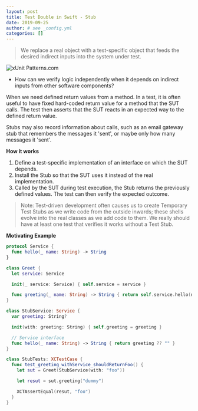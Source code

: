 ```yaml
---
layout: post
title: Test Double in Swift - Stub
date: 2019-09-25
author: # see _config.yml
categories: []
---
```


> We replace a real object with a test-specific object that feeds the desired
> indirect inputs into the system under test.

![xUnit Patterns.com](https://cl.ly/49f1e6017505/stub.gif)

* How can we verify logic independently when it depends on indirect inputs from
  other software components?

When we need defined return values from a method.  In a test, it is often useful
to have fixed hard-coded return value for a method that the SUT calls. The
test then asserts that the SUT reacts in an expected way to the defined
return value.

Stubs may also record information about calls, such as an email gateway stub
that remembers the messages it 'sent', or maybe only how many messages it
'sent'.

**How it works**

1. Define a test-specific implementation of an interface on which the SUT
   depends.
2. Install the Stub so that the SUT uses it instead of the real implementation.
3. Called by the SUT during test execution, the Stub returns the previously
   defined values. The test can then verify the expected outcome.

> Note: Test-driven development often causes us to create Temporary Test Stubs
> as we write code from the outside inwards; these shells evolve into the real
> classes as we add code to them.  We really should have at least one test that
> verifies it works without a Test Stub.

**Motivating Example**

```swift
protocol Service {
  func hello(_ name: String) -> String
}

class Greet {
  let service: Service

  init(_ service: Service) { self.service = service }

  func greeting(_ name: String) -> String { return self.service.hello(name) }
}
```

```swift
class StubService: Service {
  var greeting: String?

  init(with: greeting: String) { self.greeting = greeting }

  // Service interface
  func hello(_ name: String) -> String { return greeting ?? "" }
}

class StubTests: XCTestCase {
  func test_greeting_withService_shouldReturnFoo() {
    let sut = Greet(StubService(with: "foo"))

    let resut = sut.greeting("dummy")

    XCTAssertEqual(resut, "foo")
  }
}
```
